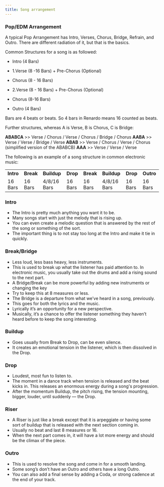 ```yaml
---
title: Song arrangement
---
```



### Pop/EDM Arrangement

A typical Pop Arrangement has Intro, Verses, Chorus, Bridge, Refrain, and Outro. There are different radiation of it, but that is the basics.

Common Structures for a song is as followed:

* Intro (4 Bars)
    
* 1.Verse (8 -16 Bars) + Pre-Chorus (Optional)
    
* Chorus (8 - 16 Bars)
    
* 2.Verse (8 - 16 Bars) + Pre-Chorus (Optional)
    
* Chorus (8-16 Bars)
    
* Outro (4 Bars)
    

Bars are 4 beats or beats. So 4 bars in Renardo means 16 counted as beats.

Further structures, whereas A is Verse, B is Chorus, C is Bridge:

**ABABCA** >> Verse / Chorus / Verse / Chorus / Bridge / Chorus
**AABA** >> Verse / Verse / Bridge / Verse
**ABAB** >> Verse / Chorus / Verse / Chorus (simplified version of the ABABCB)
**AAA** >> Verse / Verse / Verse

The following is an example of a song structure in common electronic music:

|     |     |     |     |     |     |     |     |
| --- | --- | --- | --- | --- | --- | --- | --- |
| **Intro** | **Break** | **Buildup** | **Drop** | **Break** | **Buildup** | **Drop** | **Outro** |
| 16 Bars | 16 Bars | 4/8/16 Bars | 16 Bars | 16 Bars | 4/8/16 Bars | 16 Bars | 16 Bars |


### Intro

* The Intro is pretty much anything you want it to be.
* Many songs start with just the melody that is rising up. 
* You can even create a melodic question that is answered by the rest of the song or something of the sort. 
* The important thing is to not stay too long at the Intro and make it tie in quickly.
    

### Break/Bridge

* Less loud, less bass heavy, less instruments. 
* This is used to break up what the listener has paid attention to. In electronic music, you usually take out the drums and add a rising sound to the next part.
* A Bridge/Break can be more powerful by adding new instruments or changing the key
* Try to keep this at 8 measures or less.
* The Bridge is a departure from what we’ve heard in a song, previously.
* This goes for both the lyrics and the music. 
* Lyrically it’s an opportunity for a new perspective. 
* Musically, it’s a chance to offer the listener something they haven’t heard before to keep the song interesting.
    

### Buildup

* Goes usually from Break to Drop, can be even silence.
* It creates an emotional tension in the listener, which is then dissolved in the Drop.
    

### Drop

* Loudest, most fun to listen to.
* The moment in a dance track when tension is released and the beat kicks in. This releases an enormous energy during a song's progression.
* After the momentum Buildup, the pitch rising, the tension mounting, bigger, louder, until suddenly — the Drop.
    

### Riser

* A Riser is just like a break except that it is arpeggiate or having some sort of buildup that is released with the next section coming in.
* Usually no beat and last 8 measures or 16.
* When the next part comes in, it will have a lot more energy and should be the climax of the piece.
    

### Outro

* This is used to resolve the song and come in for a smooth landing.
* Some song’s don’t have an Outro and others have a long Outro.
* You can also add a final sense by adding a Coda, or strong cadence at the end of your track.
    
